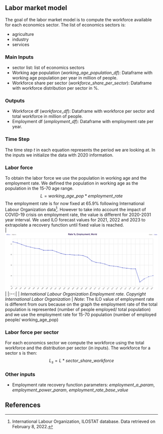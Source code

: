 ## Labor market model

The goal of the labor market model is to compute the workforce available for each economics sector. The list of economics sectors is: 
- agriculture
- industry
- services

### Main Inputs 
- sector list: list of economics sectors
- Working age population ($working\_age\_population\_df$): Dataframe with working age population per year in million of people.
- Workforce share per sector ($workforce\_share\_per\_sector$): Dataframe with workforce distribution per sector in %. 
  
### Outputs 
- Workforce df ($workforce\_df$): Dataframe with workforce per sector and total workforce in million of people.
- Employment df ($employment\_df$): Dataframe with employment rate per year.
           
### Time Step 
The time step $t$ in each equation represents the period we are looking at. In the inputs we initialize the data with 2020 information. 

### Labor force 
To obtain the labor force we use the population in working age and the employment rate. We defined the population in working age as the population in the 15-70 age range. 
$$L = working\_age\_pop * employment\_rate$$
The employment rate is for now fixed at  $65.9\%$ following International Labour Organization data[^9]. However to take into account the impact of COVID-19 crisis on employment rate, the value is different for 2020-2031 year interval. We used ILO forecast values for 2021, 2022 and 2023 to extrapolate a recovery function until fixed value is reached.   
| ![employmentrate.PNG](employmentrate.PNG) | 
|:--:| 
| *International Labour Organization Employment rate. Copyright International Labor Organization* |
*Note*: The ILO value of employment rate is different from ours because on the graph the employment rate of the total population is represented (number of people employed/ total population) and we use the employment rate for 15-70 population (number of employed people/ working_age_pop)

### Labor force per sector 
For each economics sector we compute the workforce using the total workforce and the distribution per sector (in inputs). 
The workforce for a sector s is then: 
$$L_s = L * sector\_share\_workforce$$

### Other inputs 
-  Employment rate recovery function parameters: $employment\_a\_param$, $employment\_power\_param$, $employment\_rate\_base\_value$

## References
[^9]: International Labour Organization, ILOSTAT database. Data retrieved on February 8, 2022.

